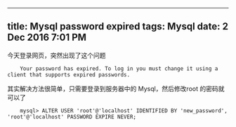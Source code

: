 ----
title: Mysql password expired
tags: Mysql
date: 2 Dec 2016 7:01 PM
----
今天登录网页，突然出现了这个问题

```
    Your password has expired. To log in you must change it using a client that supports expired passwords.
```

其实解决方法很简单，只需要登录到服务器中的 Mysql，然后修改root 的密码就可以了

```
    mysql> ALTER USER 'root'@'localhost' IDENTIFIED BY 'new_password', 'root'@'localhost' PASSWORD EXPIRE NEVER;
```
